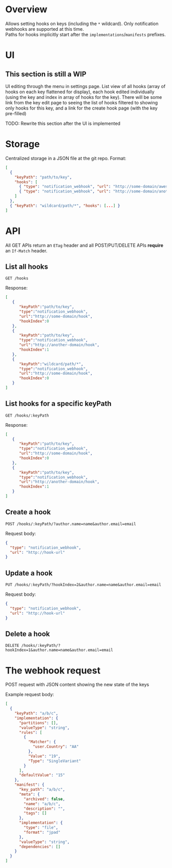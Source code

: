 # Overview

Allows setting hooks on keys (including the `*` wildcard). Only notification webhooks are supported at this time.  
Paths for hooks implicitly start after the `implementations`/`manifests` prefixes.

# UI

## This section is still a WIP

UI editing through the menu in settings page. List view of all hooks (array of hooks on each key flattened for display), each hook edited individually (using the key and index in array of hooks for the key).
There will be some link from the key edit page to seeing the list of hooks filtered to showing only hooks for this key, and a link for the create hook page (with the key pre-filled)

TODO: Rewrite this section after the UI is implemented

# Storage

Centralized storage in a JSON file at the git repo. Format:

```JSON
[
  {
    "keyPath": "path/to/key",
    "hooks": [
      { "type": "notification_webhook", "url": "http://some-domain/awesome_hook" },
      { "type": "notification_webhook", "url": "http://some-domain/another_awesome_hook" }
    ]
  },
  { "keyPath": "wildcard/path/*", "hooks": [...] }
]
```

# API

All GET APIs return an `ETag` header and all POST/PUT/DELETE APIs **require** an `If-Match` header.

## List all hooks

`GET /hooks`

Response:

```JSON
[
   {
      "keyPath":"path/to/key",
      "type":"notification_webhook",
      "url":"http://some-domain/hook",
      "hookIndex":0
   },
   {
      "keyPath":"path/to/key",
      "type":"notification_webhook",
      "url":"http://another-domain/hook",
      "hookIndex":1
   },
   {
      "keyPath":"wildcard/path/*",
      "type":"notification_webhook",
      "url":"http://some-domain/hook",
      "hookIndex":0
   }
]
```

## List hooks for a specific keyPath

`GET /hooks/:keyPath`

Response:

```JSON
[
   {
      "keyPath":"path/to/key",
      "type":"notification_webhook",
      "url":"http://some-domain/hook",
      "hookIndex":0
   },
   {
      "keyPath":"path/to/key",
      "type":"notification_webhook",
      "url":"http://another-domain/hook",
      "hookIndex":1
   }
]
```

## Create a hook

`POST /hooks/:keyPath/?author.name=name&author.email=email`

Request body:

```JSON
{
  "type": "notification_webhook",
  "url": "http://hook-url"
}
```

## Update a hook

`PUT /hooks/:keyPath/?hookIndex=2&author.name=name&author.email=email`

Request body:

```JSON
{
  "type": "notification_webhook",
  "url": "http://hook-url"
}
```

## Delete a hook

`DELETE /hooks/:keyPath/?hookIndex=1&author.name=name&author.email=email`

# The webhook request

POST request with JSON content showing the new state of the keys

Example request body:

```JSON
[
  {
    "keyPath": "a/b/c",
    "implementation": {
      "partitions": [],
      "valueType": "string",
      "rules": [
        {
          "Matcher": {
            "user.Country": "AA"
          },
          "Value": "19",
          "Type": "SingleVariant"
        }
      ],
      "defaultValue": "15"
    },
    "manifest": {
      "key_path": "a/b/c",
      "meta": {
        "archived": false,
        "name": "a/b/c",
        "description": "",
        "tags": []
      },
      "implementation": {
        "type": "file",
        "format": "jpad"
      },
      "valueType": "string",
      "dependencies": []
    }
  }
]
```
